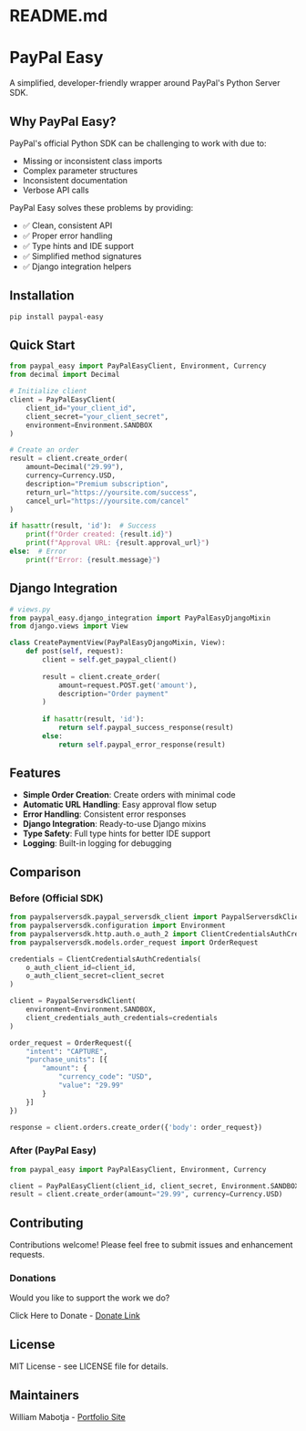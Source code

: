 # README.md
# PayPal Easy

A simplified, developer-friendly wrapper around PayPal's Python Server SDK.

## Why PayPal Easy?

PayPal's official Python SDK can be challenging to work with due to:
- Missing or inconsistent class imports
- Complex parameter structures
- Inconsistent documentation
- Verbose API calls

PayPal Easy solves these problems by providing:
- ✅ Clean, consistent API
- ✅ Proper error handling
- ✅ Type hints and IDE support
- ✅ Simplified method signatures
- ✅ Django integration helpers

## Installation

```bash
pip install paypal-easy
```

## Quick Start

```python
from paypal_easy import PayPalEasyClient, Environment, Currency
from decimal import Decimal

# Initialize client
client = PayPalEasyClient(
    client_id="your_client_id",
    client_secret="your_client_secret",
    environment=Environment.SANDBOX
)

# Create an order
result = client.create_order(
    amount=Decimal("29.99"),
    currency=Currency.USD,
    description="Premium subscription",
    return_url="https://yoursite.com/success",
    cancel_url="https://yoursite.com/cancel"
)

if hasattr(result, 'id'):  # Success
    print(f"Order created: {result.id}")
    print(f"Approval URL: {result.approval_url}")
else:  # Error
    print(f"Error: {result.message}")
```

## Django Integration

```python
# views.py
from paypal_easy.django_integration import PayPalEasyDjangoMixin
from django.views import View

class CreatePaymentView(PayPalEasyDjangoMixin, View):
    def post(self, request):
        client = self.get_paypal_client()
        
        result = client.create_order(
            amount=request.POST.get('amount'),
            description="Order payment"
        )
        
        if hasattr(result, 'id'):
            return self.paypal_success_response(result)
        else:
            return self.paypal_error_response(result)
```

## Features

- **Simple Order Creation**: Create orders with minimal code
- **Automatic URL Handling**: Easy approval flow setup
- **Error Handling**: Consistent error responses
- **Django Integration**: Ready-to-use Django mixins
- **Type Safety**: Full type hints for better IDE support
- **Logging**: Built-in logging for debugging

## Comparison

### Before (Official SDK)
```python
from paypalserversdk.paypal_serversdk_client import PaypalServersdkClient
from paypalserversdk.configuration import Environment
from paypalserversdk.http.auth.o_auth_2 import ClientCredentialsAuthCredentials
from paypalserversdk.models.order_request import OrderRequest

credentials = ClientCredentialsAuthCredentials(
    o_auth_client_id=client_id,
    o_auth_client_secret=client_secret
)

client = PaypalServersdkClient(
    environment=Environment.SANDBOX,
    client_credentials_auth_credentials=credentials
)

order_request = OrderRequest({
    "intent": "CAPTURE",
    "purchase_units": [{
        "amount": {
            "currency_code": "USD", 
            "value": "29.99"
        }
    }]
})

response = client.orders.create_order({'body': order_request})
```

### After (PayPal Easy)
```python
from paypal_easy import PayPalEasyClient, Environment, Currency

client = PayPalEasyClient(client_id, client_secret, Environment.SANDBOX)
result = client.create_order(amount="29.99", currency=Currency.USD)
```

## Contributing

Contributions welcome! Please feel free to submit issues and enhancement requests.

### Donations 

Would you like to support the work we do?

Click Here to Donate - <a href="https://www.paypal.com/donate/?hosted_button_id=L7VG622B9XESL" target="_blank">Donate Link</a>

## License

MIT License - see LICENSE file for details.

## Maintainers

William Mabotja - <a href="https://williammabotja.xyz">Portfolio Site</a>
